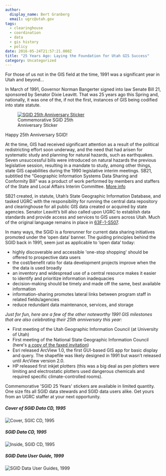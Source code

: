 ```yaml
---
author:
  display_name: Bert Granberg
  email: ugrc@utah.gov
tags:
  - clearinghouse
  - coordination
  - data
  - gis history
  - policy
date: 2016-05-24T21:57:21.000Z
title: "25 Years Ago: Laying the Foundation for Utah GIS Success"
category: Uncategorized
---
```


For those of us not in the GIS field at the time, 1991 was a significant year in Utah and beyond...

In March of 1991, Governor Norman Bangerter signed into law Senate Bill 21, sponsored by Senator Dixie Leavitt. That was 25 years ago this Spring and, nationally, it was one of the, if not the first, instances of GIS being codified into state statute.

<figure class="caption caption--right"><a href ="{% link images/SGID25YEARS.png %}"><img class="caption__image" src="{% link images/SGID25YEARS_small.png %}" alt="SGID 25th Anniversary Sticker" loading="lazy" /></a><figcaption class="caption__text">Commemorative SGID 25th<br>Anniversary Sticker</figcaption></figure>

Happy 25th Anniversary SGID!

At the time, GIS had received significant attention as a result of the political redistricting effort soon underway, and the need that had arisen for systematic study and planning for natural hazards, such as earthquakes. Seven unsuccessful bills were introduced on natural hazards the previous legislative session, resulting in a mandate to study, among other things, state GIS capabilities during the 1990 legislative interim meetings. SB21, subtitled the “Geographic Information Systems Data Sharing and Conformity Bill” was a product of work performed by members and staffers of the State and Local Affairs Interim Committee. [More info](https://drive.google.com/file/d/1H0KaE5JqL5KSNwCK5YTlQGSlbjnEWZfj/view?usp=sharing)

SB21 created, in statute, Utah’s State Geographic Information Database, and tasked UGRC with the responsibility for running the central data repository and clearinghouse for all public GIS data created or acquired by state agencies. Senator Leavitt’s bill also called upon UGRC to establish data standards and provide access and services to GIS users across Utah. Much of the original language remains in place in [63F-1-S507](https://le.utah.gov/xcode/Title63F/Chapter1/63F-1-S507.html).

In many ways, the SGID is a forerunner for current data sharing initiatives promoted under the ‘open data’ banner. The guiding principles behind the SGID back in 1991, seem just as applicable to ‘open data’ today:

- highly discoverable and accessible 'one-stop shopping' should be offered to prospective data users
- the cost/benefit ratio for data development projects improve when the the data is used broadly
- an inventory and widespread use of a central resource makes it easier to identify and prioritize information inadequacies
- decision-making should be timely and made off the same, best available information
- information-sharing promotes lateral links between program staff in related fields/agencies
- reduce redundant data maintenance, services, and storage

_Just for fun, here are a few of the other noteworthy 1991 GIS milestones that are also celebrating their 25th anniversary this year:_

- First meeting of the Utah Geographic Information Council (at University of Utah)
- First meeting of the National State Geographic Information Council (here's [a copy of the faxed invitation](https://drive.google.com/file/d/1a5D0KmXtQqfkIYue3m4ykKZ-fAuzdaAY/view?usp=sharing))
- Esri released ArcView 1.0, the first GUI-based GIS app for basic display and query. The shapefile was likely designed in 1991 but wasn’t released until ArcView version 2.0.
- HP released first inkjet plotters (this was a big deal as pen plotters were limiting and electrostatic plotters used dangerous chemicals and required specific climate-controlled rooms).

Commemorative 'SGID 25 Years' stickers are available in limited
quantity. One size fits all SGID data stewards and SGID data users alike.
Get yours from an UGRC staffer at your next opportunity.

<div class="grid">
    <div class="grid__col grid__col--1-of-3 text-center">
        <h5 class="text-center">Cover of SGID Data CD, 1995</h5>
        <img alt="Cover, SGIC CD, 1995" src="{% link images/SGID_Cover.JPG %}" loading="lazy" />
    </div>
    <div class="grid__col grid__col--1-of-3 text-center">
        <h5 class="text-center">SGID Data CD, 1995</h5>
        <img alt="Inside, SGID CD, 1995" src="{% link images/SGID_CD.JPG %}" loading="lazy" />
    </div>
    <div class="grid__col grid__col--1-of-3 text-center">
        <h5 class="text-center">SGID Data User Guide, 1999</h5>
        <img alt="SGID Data User Guides, 1999" src="{% link images/SGID_UserGuide.JPG %}" loading="lazy" />
    </div>
</div>
